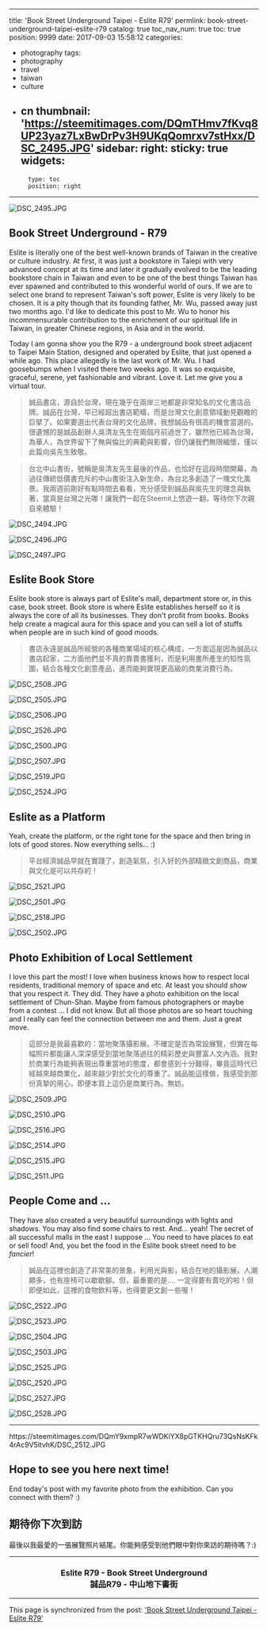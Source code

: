 
---
title: 'Book Street Underground Taipei - Eslite R79'
permlink: book-street-underground-taipei-eslite-r79
catalog: true
toc_nav_num: true
toc: true
position: 9999
date: 2017-09-03 15:58:12
categories:
- photography
tags:
- photography
- travel
- taiwan
- culture
- cn
thumbnail: 'https://steemitimages.com/DQmTHmv7fKvq8UP23yaz7LxBwDrPv3H9UKqQomrxv7stHxx/DSC_2495.JPG'
sidebar:
    right:
        sticky: true
widgets:
    -
        type: toc
        position: right
---


![DSC_2495.JPG](https://steemitimages.com/DQmTHmv7fKvq8UP23yaz7LxBwDrPv3H9UKqQomrxv7stHxx/DSC_2495.JPG)

## Book Street Underground - R79

Eslite is literally one of the best well-known brands of Taiwan in the creative or culture industry. At first, it was just a bookstore in Taiepi with very advanced concept at its time and later it gradually evolved to be the leading bookstore chain in Taiwan and even to be one of the best things Taiwan has ever spawned and contributed to this wonderful world of ours. If we are to select one brand to represent Taiwan's soft power, Eslite is very likely to be chosen. It is a pity though that its founding father, Mr. Wu, passed away just two months ago. I'd like to dedicate this post to Mr. Wu to honor his incommensurable contribution to the enrichment of our spiritual life in Taiwan, in greater Chinese regions, in Asia and in the world.

Today I am gonna show you the R79 - a underground book street adjacent to Taipei Main Station, designed and operated by Eslite, that just opened a while ago. This place allegedly is the last work of Mr. Wu. I had goosebumps when I visited there two weeks ago. It was so exquisite, graceful, serene, yet fashionable and vibrant. Love it. Let me give you a virtual tour.

>誠品書店，源自於台灣，現在幾乎在兩岸三地都是非常知名的文化書店品牌。誠品在台灣，早已經超出書店範疇，而是台灣文化創意領域動見觀瞻的巨擘了。如果要選出代表台灣的文化品牌，我想誠品有很高的機會當選的。很遺憾的是誠品創辦人吳清友先生在兩個月前過世了，雖然他已經為台灣，為華人，為世界留下了無與倫比的典範與影響，但仍讓我們無限緬懷，僅以此篇向吳先生致敬。

>台北中山書街，號稱是吳清友先生最後的作品，也恰好在這段時間開幕，為過往傳統低價書充斥的中山書街注入新生命，為台北多創造了一塊文化風景。我兩週前剛好有點時間去看看，充分感受到誠品與吳先生的理念與執著，當真是台灣之光哪！讓我們一起在Steemit上悠遊一翻，等待你下次親自來體驗！

![DSC_2494.JPG](https://steemitimages.com/DQmRxaejjDQDtgKRsjCHcQ3jXUHFbKDC5eDmMKE8wK8vD9q/DSC_2494.JPG)

![DSC_2496.JPG](https://steemitimages.com/DQmNaqWi3whvSW12nL31eYgUxTnDx817PXWodsZUbFAnH41/DSC_2496.JPG)

![DSC_2497.JPG](https://steemitimages.com/DQmQGejgr65v5a8krTZUXpwoPSNoptUj6PS5JJmi3udvqnt/DSC_2497.JPG)

## Eslite Book Store

Eslite book store is always part of Eslite's mall, department store or, in this case, book street. Book store is where Eslite establishes herself so it is always the core of all its businesses. They don't profit from books. Books help create a magical aura for this space and you can sell a lot of stuffs when people are in such kind of good moods. 

>書店永遠是誠品所經營的各種商業場域的核心構成，一方面這是因為誠品以書店起家，二方面他們並不真的靠賣書獲利，而是利用書所產生的知性氛圍，結合各種文化創意產品，進而能夠實現更高級的商業消費行為。

![DSC_2508.JPG](https://steemitimages.com/DQmRJzbxLMKAGFwToRfGo6nLSS54s9h6CUazTY7RkB7Ce5m/DSC_2508.JPG)

![DSC_2505.JPG](https://steemitimages.com/DQmeFxWBa2NHwahNKd5rWCvGD4RoDaZokg2wt2ZiqynxMJB/DSC_2505.JPG)

![DSC_2506.JPG](https://steemitimages.com/DQmTo9nihyiqUi8tzi7ZnrMW5EoVEJntNhZzbno6cLM7gK8/DSC_2506.JPG)

![DSC_2526.JPG](https://steemitimages.com/DQmXj9EjPAysTQFtyHPUbimu6sbPTjk3NA5E9W1kyooVDjY/DSC_2526.JPG)

![DSC_2500.JPG](https://steemitimages.com/DQmQgjj5iLPSNveFny6b515ngoj4CgC5qeUq9CyJVYeQucn/DSC_2500.JPG)

![DSC_2507.JPG](https://steemitimages.com/DQme9ji6LPQA4Syxf1i898Ej2zgrhY6jbdaEJzsfqd4mqVJ/DSC_2507.JPG)

![DSC_2519.JPG](https://steemitimages.com/DQmSKPqc28wnTiEg7hdC67rK3mKo7rd75MDzBv2hQKz1PDX/DSC_2519.JPG)

![DSC_2524.JPG](https://steemitimages.com/DQmPFX7kWrt3ciYJnCSMS6oj6r27zGaa9WNJPBF3yQzpifp/DSC_2524.JPG)

## Eslite as a Platform

Yeah, create the platform, or the right tone for the space and then bring in lots of good stores. Now everything sells... :)

>平台經濟誠品早就在實踐了，創造氣氛，引入好的外部精緻文創商品，商業與文化是可以共存的！

![DSC_2521.JPG](https://steemitimages.com/DQmZ8muScKve6YsDEg9LiqdtThyGdEPjg3M4bziarRVXKqd/DSC_2521.JPG)

![DSC_2501.JPG](https://steemitimages.com/DQmUNDMFcGA6Pfici7QDV3hcrECQoAYHNukVbdSoCkCivup/DSC_2501.JPG)

![DSC_2518.JPG](https://steemitimages.com/DQmVCrdJy1FaUScz4kc1MeazRvadK51VEuyGGbKv5fz5MW7/DSC_2518.JPG)

![DSC_2502.JPG](https://steemitimages.com/DQmNhoU8aKABxRW9ykSJVFipDEVh3V5PBeGNKeV2YEvoNug/DSC_2502.JPG)

## Photo Exhibition of Local Settlement

I love this part the most! I love when business knows how to respect local residents, traditional memory of space and etc. At least you should *show* that you respect it. They did. They have a photo exhibition on the local settlement of Chun-Shan. Maybe from famous photographers or maybe from a contest ... I did not know. But all those photos are so heart touching and I really can feel the connection between me and them. Just a great move.

>這部分是我最喜歡的：當地聚落攝影展。不確定是否為常設展覽，但實在每幅照片都能讓人深深感受到當地聚落過往的精彩歷史與豐富人文內涵。我對於商業行為能夠表現出尊重當地的態度，都會感到十分難得，畢竟這時代已經越來越商業化，越來越少對於文化的尊重了。誠品能這樣做，我感受到那份真摯的用心，即便本質上這仍是商業行為。無妨。 

![DSC_2509.JPG](https://steemitimages.com/DQmTsq5cQc5qhQz9wo9jzfzxJPrQxS2R48VCN5YqjkbJfrn/DSC_2509.JPG)

![DSC_2510.JPG](https://steemitimages.com/DQmbhEkBHysgso9xw4taWDsHo3t4iLR19kADvnd1o5r34nq/DSC_2510.JPG)

![DSC_2516.JPG](https://steemitimages.com/DQme8qupqAfjEtqMpwShMS4zrSPzuk7eR3DTXAr9pU8AF9B/DSC_2516.JPG)

![DSC_2514.JPG](https://steemitimages.com/DQmQogZNhAm2nbszSvvdY6fvwEsNJZaRmATxQTyzXZ8YZ5M/DSC_2514.JPG)

![DSC_2515.JPG](https://steemitimages.com/DQmfPHWXZeTXq8gV1U46qbtfuFyHtjHWbJdEV3Uo2APgzCX/DSC_2515.JPG)

![DSC_2511.JPG](https://steemitimages.com/DQmXXJuDMuxJT3s4erwKDVeqcPW2WDNcM3oGiAzGkZ5Axiy/DSC_2511.JPG)

## People Come and ... 

They have also created a very beautiful surroundings with lights and shadows. You may also find some chairs to rest. And... yeah! The secret of all successful malls in the east I suppose ... You need to have places to eat or sell food! And, you bet the food in the Eslite book street need to be *fancier*!

>誠品在這裡也創造了非常美的景象，利用光與影，結合在地的攝影展。人潮頗多，也有座椅可以歇歇腳。但，最重要的是.... 一定得要有賣吃的啦！但即便如此，這裡的食物飲料等，也得要更文創一些喔！
  
![DSC_2522.JPG](https://steemitimages.com/DQmRgpErCsaQeBMTUQLKyQ5ya388ypW3cSnutNJzfqBWbty/DSC_2522.JPG)

![DSC_2523.JPG](https://steemitimages.com/DQmWQVwDX6xRPyXHunqbjhtEUNjVJcLUkqhUjCnKy6ARCQ3/DSC_2523.JPG)

![DSC_2504.JPG](https://steemitimages.com/DQmVVMPHZ6TkdVzDsxo3Exy3r5BFEhEyxjd9QLeKJ4YB7WY/DSC_2504.JPG)

![DSC_2503.JPG](https://steemitimages.com/DQmanmdNNxJLWzLya97JATryyNSd4bmdzCq52XL4C2Xj5bS/DSC_2503.JPG)

![DSC_2525.JPG](https://steemitimages.com/DQmRdYJ6vXAWWiv8tVim918Jtt6kY3EiQpTKuEknRVByidv/DSC_2525.JPG)

![DSC_2520.JPG](https://steemitimages.com/DQmZByK7LcDfrzLGWsjNsiyMDoxHTurE68hDJhCDN1kxDVp/DSC_2520.JPG)

![DSC_2527.JPG](https://steemitimages.com/DQmbUvd2mkb86AheUZctXs6mXsu1Mkm7Hkygs4KSRDVc7og/DSC_2527.JPG)

![DSC_2528.JPG](https://steemitimages.com/DQmSobwRrroyg6qUEaDCBP9woqgb3Rh78zFKknSXpAw32JL/DSC_2528.JPG)

******

<div class="pull-left">https://steemitimages.com/DQmY9xmpR7wWDKiYX8pGTKHQru73QsNsKFk4rAc9V5itvhK/DSC_2512.JPG</div>

## Hope to see you here next time!

End today's post with my favorite photo from the exhibition. Can you connect with them? :)



## 期待你下次到訪

最後以我最愛的一張展覽照片結尾。你能夠感受到他們眼中對你來訪的期待嗎？:)

<hr>
<center>
<h3>Eslite R79 - Book Street Underground <br>
誠品R79 - 中山地下書街</h3> 
</center>

- - -

This page is synchronized from the post: ['Book Street Underground Taipei - Eslite R79'](https://steemit.com/@deanliu/book-street-underground-taipei-eslite-r79)
